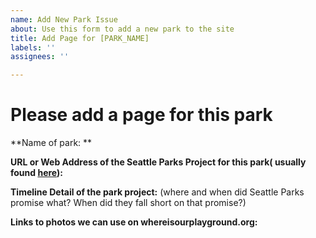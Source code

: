 ```yaml
---
name: Add New Park Issue
about: Use this form to add a new park to the site
title: Add Page for [PARK_NAME]
labels: ''
assignees: ''

---
```


# Please add a page for this park

**Name of park: ** 

**URL or Web Address of the Seattle Parks Project for this park( usually found [here](https://www.seattle.gov/parks/about-us/projects)):**

**Timeline Detail of the park project:**  (where and when did Seattle Parks promise what?  When did they fall short on that promise?)

**Links to photos we can use on whereisourplayground.org:**
